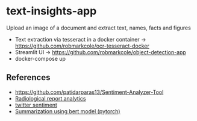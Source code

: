 # text-insights-app
Upload an image of a document and extract text, names, facts and figures
* Text extraction via tesseract in a docker container -> https://github.com/robmarkcole/ocr-tesseract-docker
* Streamlit UI -> https://github.com/robmarkcole/object-detection-app
* docker-compose up

## References
* https://github.com/patidarparas13/Sentiment-Analyzer-Tool
* [Radiological report analytics](https://twitter.com/beringresearch/status/1257623872465240064)
* [twitter sentiment](https://twitter.com/zachrenwick/status/1258664133764890624)
* [Summarization using bert model (pytorch)](https://github.com/holladileep/TextSummarizationPipeline-AWS)
